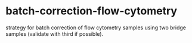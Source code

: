 # batch-correction-flow-cytometry
strategy for batch correction of flow cytometry samples using two bridge samples (validate with third if possible).
